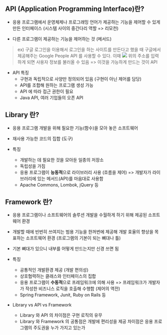 ## API (Application Programming Interface)란?
- 응용 프로그램에서 운영체제나 프로그래밍 언어가 제공하는 기능을 제어할 수 있게 만든 인터페이스 (시스템 사이의 중간다리 역할 => 리모컨)

- 다른 프로그램이 제공하는 기능을 제어하는 것 (메서드)

> ex)
구글 로그인을 이용해서 로그인을 하는 사이트를 만든다고 했을 때
구글에서 제공해주는 Google People API 를 사용할 수 있다.
이때 ![](https://velog.velcdn.com/images/supway/post/73de5a91-0b17-4d41-91f6-982661b363c4/image.png)
위의 주소를 입력하게 되면 사용자 정보를 불러올 수 있음
=> 이것을 가능하게 만드는 것이 API

- API 특징
  - 구현과 독립적으로 사양만 정의되어 있음 (구현이 아닌 제어를 담당)
  - API를 조합해 원하는 프로그램 생성 가능
  - API 에 따라 접근 권한이 필요
  - Java API, 여러 기업들의 오픈 API
 
 
## Library 란?
- 응용 프로그램 개발을 위해 필요한 기능(함수)을 모아 놓은 소프트웨어

- 재사용 가능한 코드의 집합 (도구)

- 특징
  - 개발하는 데 필요한 것을 모아둔 일종의 저장소
  - 독립성을 가짐
  - 응용 프로그램이 **능동적**으로 라이브러리 사용 (흐름을 제어)
  => 개발자가 라이브러리에 있는 메서드(API)를 마음대로 사용함
  - Apache Commons, Lombok, jQuery 등
  
## Framework 란?
- 응용 프로그램이나 소프트웨어의 솔루션 개발을 수월하게 하기 위해 제공된 소프트웨어 환경

- 개발할 때에 빈번히 쓰여지는 범용 기능을 한꺼번에 제공해 개발 효율의 향상을 목표하는 소프트웨어 환경 (프로그램의 기본이 되는 뼈대나 틀)

- 기본 뼈대가 있으니 내부를 어떻게 만드는지만 신경 쓰면 됨

- 특징
  - 공통적인 개발환경 제공 (개발 편의성) 
  - 상호협력하는 클래스와 인터페이스의 집합
  - 응용 프로그램이 **수동적**으로 프레임워크에 의해 사용
  => 프레임워크가 개발자가 작성한 비즈니스 로직을 호출해 수행함
  (제어의 역전)
  - Spring Framework, Junit, Ruby on Rails 등
  
- Library vs API vs Framework  
  - Library 와 API 의 차이점은 구현 로직의 유무
  - Library 와 Framework 의 공통점은 개발에 편리성을 제공 
  차이점은 응용 프로그램의 주도권을 누가 가지고 있는가 